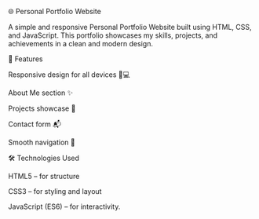 🌐 Personal Portfolio Website

A simple and responsive Personal Portfolio Website built using HTML, CSS, and JavaScript.
This portfolio showcases my skills, projects, and achievements in a clean and modern design.

🚀 Features

Responsive design for all devices 📱💻

About Me section ✨

Projects showcase 💼

Contact form 📬

Smooth navigation 🔗

🛠️ Technologies Used

HTML5 – for structure

CSS3 – for styling and layout

JavaScript (ES6) – for interactivity.
